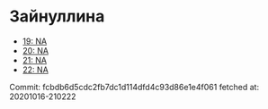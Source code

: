 # Зайнуллина
- [19: NA](19.md)
- [20: NA](20.md)
- [21: NA](21.md)
- [22: NA](22.md)

Commit: fcbdb6d5cdc2fb7dc1d114dfd4c93d86e1e4f061
 fetched at: 20201016-210222
